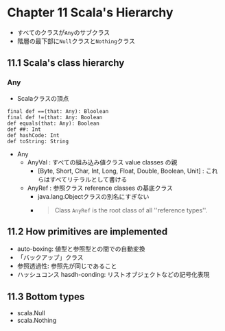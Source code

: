 Chapter 11 Scala's Hierarchy
============================

- すべてのクラスが`Any`のサブクラス
- 階層の最下部に`Null`クラスと`Nothing`クラス

11.1 Scala's class hierarchy
----------------------------
### Any
- Scalaクラスの頂点

```
final def ==(that: Any): Bloolean
final def !=(that: Any: Boolean
def equals(that: Any): Boolean
def ##: Int
def hashCode: Int
def toString: String
```

- Any
  - AnyVal : すべての組み込み値クラス value classes の親
    - [Byte, Short, Char, Int, Long, Float, Double, Boolean, Unit] : これらはすべてリテラルとして書ける
  - AnyRef : 参照クラス reference classes の基底クラス
    - java.lang.Objectクラスの別名にすぎない
    - > Class `AnyRef` is the root class of all ''reference types''.

11.2 How primitives are implemented
-----------------------------------
- auto-boxing: 値型と参照型との間での自動変換
- 「バックアップ」クラス
- 参照透過性: 参照先が同じであること
- ハッシュコンス hasdh-conding: リストオブジェクトなどの記号化表現

11.3 Bottom types
-----------------
- scala.Null
- scala.Nothing
